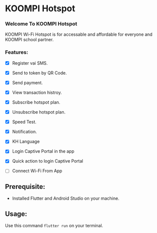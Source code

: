 # KOOMPI Hotspot



### Welcome To KOOMPI Hotspot 

KOOMPI Wi-Fi Hotspot is for accessable and affordable for everyone and  KOOMPI school partner.


### Features:

- [x] Register vai SMS. 
- [x] Send to token by QR Code.
- [x] Send payment.
- [x] View transaction histroy.
- [x] Subscribe hotspot plan.
- [x] Unsubscribe hotspot plan.
- [x] Speed Test.
- [x] Notification.
- [x] KH Language
- [x] Login Captive Portal in the app
- [x] Quick action to login Captive Portal
- [ ] Connect Wi-Fi From App


## Prerequisite: 

* Installed Flutter and Android Studio on your machine.


## Usage:

Use this command `flutter run` on your terminal.
